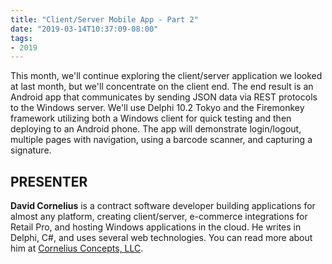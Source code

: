 ```yaml
---
title: "Client/Server Mobile App - Part 2"
date: "2019-03-14T10:37:09-08:00"
tags:
- 2019
---
```


This month, we'll continue exploring the client/server application we looked at last month, but we'll concentrate on the client end. The end result is an Android app that communicates by sending JSON data via REST protocols to the Windows server. We'll use Delphi 10.2 Tokyo and the Firemonkey framework utilizing both a Windows client for quick testing and then deploying to an Android phone.  The app will demonstrate login/logout, multiple pages with navigation, using a barcode scanner, and capturing a signature.

## PRESENTER ##

**David Cornelius** is a contract software developer building applications for almost any platform, creating client/server, e-commerce integrations for Retail Pro, and hosting Windows applications in the cloud. He writes in Delphi, C#, and uses several web technologies. You can read more about him at [Cornelius Concepts, LLC](https://corneliusconcepts.com).

